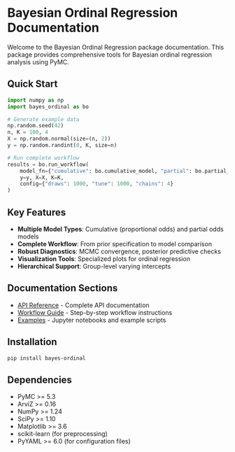 # Bayesian Ordinal Regression Documentation

Welcome to the Bayesian Ordinal Regression package documentation. This package provides comprehensive tools for Bayesian ordinal regression analysis using PyMC.

## Quick Start

```python
import numpy as np
import bayes_ordinal as bo

# Generate example data
np.random.seed(42)
n, K = 100, 4
X = np.random.normal(size=(n, 2))
y = np.random.randint(0, K, size=n)

# Run complete workflow
results = bo.run_workflow(
    model_fn={"cumulative": bo.cumulative_model, "partial": bo.partial_odds_model},
    y=y, X=X, K=K,
    config={"draws": 1000, "tune": 1000, "chains": 4}
)
```

## Key Features

- **Multiple Model Types**: Cumulative (proportional odds) and partial odds models
- **Complete Workflow**: From prior specification to model comparison
- **Robust Diagnostics**: MCMC convergence, posterior predictive checks
- **Visualization Tools**: Specialized plots for ordinal regression
- **Hierarchical Support**: Group-level varying intercepts

## Documentation Sections

- [API Reference](api.md) - Complete API documentation
- [Workflow Guide](workflow.md) - Step-by-step workflow instructions
- [Examples](../examples/) - Jupyter notebooks and example scripts

## Installation

```bash
pip install bayes-ordinal
```

## Dependencies

- PyMC >= 5.3
- ArviZ >= 0.16
- NumPy >= 1.24
- SciPy >= 1.10
- Matplotlib >= 3.6
- scikit-learn (for preprocessing)
- PyYAML >= 6.0 (for configuration files)

